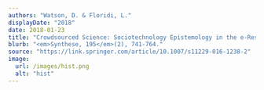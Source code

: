 ```yaml
---
authors: "Watson, D. & Floridi, L."
displayDate: "2018"
date: 2018-01-23
title: "Crowdsourced Science: Sociotechnology Epistemology in the e-Research Paradigm"
blurb: "<em>Synthese, 195</em>(2), 741-764."
source: "https://link.springer.com/article/10.1007/s11229-016-1238-2"
image:
  url: /images/hist.png
  alt: "hist"
---
```

